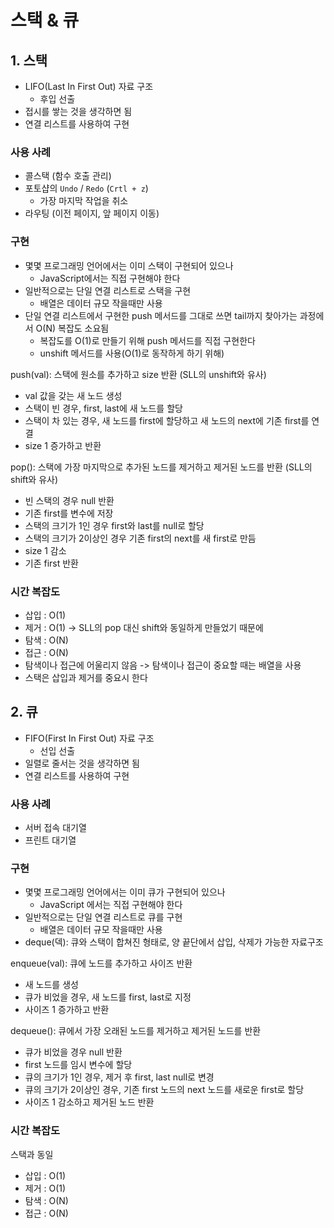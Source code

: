 # 스택 & 큐

## 1. 스택

- LIFO(Last In First Out) 자료 구조
  - 후입 선출
- 접시를 쌓는 것을 생각하면 됨
- 연결 리스트를 사용하여 구현

### 사용 사례

- 콜스택 (함수 호출 관리)
- 포토샵의 `Undo` / `Redo` (`Crtl + z`)
  - 가장 마지막 작업을 취소
- 라우팅 (이전 페이지, 앞 페이지 이동)

### 구현

- 몇몇 프로그래밍 언어에서는 이미 스택이 구현되어 있으나
  - JavaScript에서는 직접 구현해야 한다
- 일반적으로는 단일 연결 리스트로 스택을 구현
  - 배열은 데이터 규모 작을때만 사용
- 단일 연결 리스트에서 구현한 push 메서드를 그대로 쓰면 tail까지 찾아가는 과정에서 O(N) 복잡도 소요됨
  - 복잡도를 O(1)로 만들기 위해 push 메서드를 직접 구현한다
  - unshift 메서드를 사용(O(1)로 동작하게 하기 위해)

push(val): 스택에 원소를 추가하고 size 반환 (SLL의 unshift와 유사)

- val 값을 갖는 새 노드 생성
- 스택이 빈 경우, first, last에 새 노드를 할당
- 스택이 차 있는 경우, 새 노드를 first에 할당하고 새 노드의 next에 기존 first를 연결
- size 1 증가하고 반환

pop(): 스택에 가장 마지막으로 추가된 노드를 제거하고 제거된 노드를 반환 (SLL의 shift와 유사)

- 빈 스택의 경우 null 반환
- 기존 first를 변수에 저장
- 스택의 크기가 1인 경우 first와 last를 null로 할당
- 스택의 크기가 2이상인 경우 기존 first의 next를 새 first로 만듬
- size 1 감소
- 기존 first 반환

### 시간 복잡도

- 삽입 : O(1)
- 제거 : O(1) -> SLL의 pop 대신 shift와 동일하게 만들었기 때문에
- 탐색 : O(N)
- 접근 : O(N)
- 탐색이나 접근에 어울리지 않음 -> 탐색이나 접근이 중요할 때는 배열을 사용
- 스택은 삽입과 제거를 중요시 한다

## 2. 큐

- FIFO(First In First Out) 자료 구조
  - 선입 선출
- 일렬로 줄서는 것을 생각하면 됨
- 연결 리스트를 사용하여 구현

### 사용 사례

- 서버 접속 대기열
- 프린트 대기열

### 구현

- 몇몇 프로그래밍 언어에서는 이미 큐가 구현되어 있으나
  - JavaScript 에서는 직접 구현해야 한다
- 일반적으로는 단일 연결 리스트로 큐를 구현
  - 배열은 데이터 규모 작을때만 사용
- deque(덱): 큐와 스택이 합쳐진 형태로, 양 끝단에서 삽입, 삭제가 가능한 자료구조

enqueue(val): 큐에 노드를 추가하고 사이즈 반환

- 새 노드를 생성
- 큐가 비었을 경우, 새 노드를 first, last로 지정
- 사이즈 1 증가하고 반환

dequeue(): 큐에서 가장 오래된 노드를 제거하고 제거된 노드를 반환

- 큐가 비었을 경우 null 반환
- first 노드를 임시 변수에 할당
- 큐의 크기가 1인 경우, 제거 후 first, last null로 변경
- 큐의 크기가 2이상인 경우, 기존 first 노드의 next 노드를 새로운 first로 할당
- 사이즈 1 감소하고 제거된 노드 반환

### 시간 복잡도

스택과 동일

- 삽입 : O(1)
- 제거 : O(1)
- 탐색 : O(N)
- 접근 : O(N)
